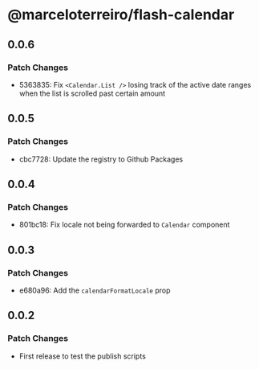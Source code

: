# @marceloterreiro/flash-calendar

## 0.0.6

### Patch Changes

- 5363835: Fix `<Calendar.List />` losing track of the active date ranges when the list is scrolled past certain amount

## 0.0.5

### Patch Changes

- cbc7728: Update the registry to Github Packages

## 0.0.4

### Patch Changes

- 801bc18: Fix locale not being forwarded to `Calendar` component

## 0.0.3

### Patch Changes

- e680a96: Add the `calendarFormatLocale` prop

## 0.0.2

### Patch Changes

- First release to test the publish scripts
